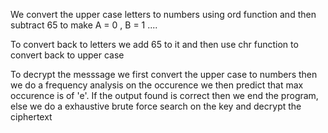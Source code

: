 We convert the upper case letters to numbers using ord function and then subtract 65 to make A = 0 , B = 1 ....

To convert back to letters we add 65 to it and then use chr function to convert back to upper case

To decrypt the messsage we first convert the upper case to numbers then we do a frequency analysis on the occurence we then predict that max occurence is of 'e'.
If the output found is correct then we end the program, else we do a exhaustive brute force search on the key and decrypt the ciphertext
